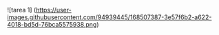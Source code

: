 ![tarea 1]
(https://user-images.githubusercontent.com/94939445/168507387-3e57f6b2-a622-4018-bd5d-76bca5575938.png)
